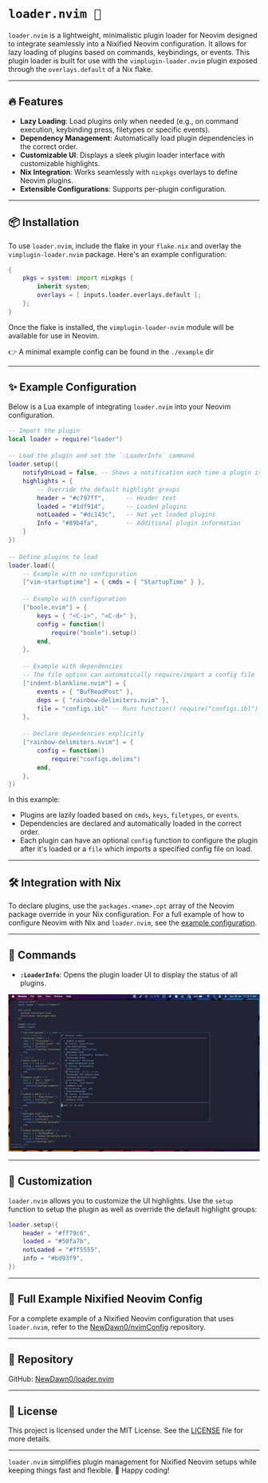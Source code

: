 # `loader.nvim 🚀`

`loader.nvim` is a lightweight, minimalistic plugin loader for Neovim designed to integrate seamlessly into a Nixified Neovim configuration. It allows for lazy loading of plugins based on commands, keybindings, or events. This plugin loader is built for use with the `vimplugin-loader.nvim` plugin exposed through the `overlays.default` of a Nix flake.

---

## 🔥 Features

- **Lazy Loading**: Load plugins only when needed (e.g., on command execution, keybinding press, filetypes or specific events).
- **Dependency Management**: Automatically load plugin dependencies in the correct order.
- **Customizable UI**: Displays a sleek plugin loader interface with customizable highlights.
- **Nix Integration**: Works seamlessly with `nixpkgs` overlays to define Neovim plugins.
- **Extensible Configurations**: Supports per-plugin configuration.

---

## 📦 Installation

To use `loader.nvim`, include the flake in your `flake.nix` and overlay the `vimplugin-loader.nvim` package. Here's an example configuration:

```nix
{
    pkgs = system: import nixpkgs {
        inherit system;
        overlays = [ inputs.loader.overlays.default ];
    };
}
```

Once the flake is installed, the `vimplugin-loader-nvim` module will be available for use in Neovim.

👉 A minimal example config can be found in the `./example` dir

---

## ✨ Example Configuration

Below is a Lua example of integrating `loader.nvim` into your Neovim configuration.

```lua
-- Import the plugin
local loader = require("loader")

-- Load the plugin and set the `:LoaderInfo` command
loader.setup({
    notifyOnLoad = false, -- Shows a notification each time a plugin is loaded
    highlights = {
        -- Override the default highlight groups
        header = "#c797ff",      -- Header text
        loaded = "#1df914",      -- Loaded plugins
        notLoaded = "#dc143c",   -- Not yet loaded plugins
        Info = "#89b4fa",        -- Additional plugin information
    }
})

-- Define plugins to load
loader.load({
	-- Example with no configuration
	["vim-startuptime"] = { cmds = { "StartupTime" } },

	-- Example with configuration
	["boole.nvim"] = {
		keys = { "<C-i>", "<C-d>" },
		config = function()
			require("boole").setup()
		end,
	},

	-- Example with dependencies
    -- The file option can automatically require/import a config file
	["indent-blankline.nvim"] = {
		events = { "BufReadPost" },
		deps = { "rainbow-delimiters.nvim" },
        file = "configs.ibl" -- Runs function() require("configs.ibl") end
	},

	-- Declare dependencies explicitly
	["rainbow-delimiters.nvim"] = {
		config = function()
			require("configs.delims")
		end,
	},
})
```

In this example:

- Plugins are lazily loaded based on `cmds`, `keys`, `filetypes`, or `events`.
- Dependencies are declared and automatically loaded in the correct order.
- Each plugin can have an optional `config` function to configure the plugin after it's loaded or a `file` which imports a specified config file on load.

---

## 🛠 Integration with Nix

To declare plugins, use the `packages.<name>.opt` array of the Neovim package override in your Nix configuration. For a full example of how to configure Neovim with Nix and `loader.nvim`, see the [example configuration](https://github.com/NewDawn0/nvimConfig).

---

## 🚀 Commands

- **`:LoaderInfo`**: Opens the plugin loader UI to display the status of all plugins.

![LoaderInfo](./.github/loaderInfo.png)

---

## 🎨 Customization

`loader.nvim` allows you to customize the UI highlights. Use the `setup` function to setup the plugin as well as override the default highlight groups:

```lua
loader.setup({
	header = "#ff79c6",
	loaded = "#50fa7b",
	notLoaded = "#ff5555",
	info = "#bd93f9",
})
```

---

## 📖 Full Example Nixified Neovim Config

For a complete example of a Nixified Neovim configuration that uses `loader.nvim`, refer to the [NewDawn0/nvimConfig](https://github.com/NewDawn0/nvimConfig) repository.

---

## 🔗 Repository

GitHub: [NewDawn0/loader.nvim](https://github.com/NewDawn0/loader.nvim)

---

## 📝 License

This project is licensed under the MIT License. See the [LICENSE](https://github.com/NewDawn0/loader.nvim/blob/main/LICENSE) file for more details.

---

`loader.nvim` simplifies plugin management for Nixified Neovim setups while keeping things fast and flexible. 🚀 Happy coding!
